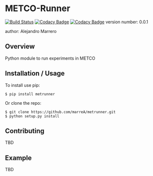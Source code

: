 METCO-Runner
===============================

[![Build Status](https://travis-ci.org/marreA/METCO-Runner.svg?branch=master)](https://travis-ci.org/marreA/METCO-Runner)
[![Codacy Badge](https://api.codacy.com/project/badge/Grade/c8329b68f8f9411ca090cbb5e3eca428)](https://www.codacy.com/app/marreA/METCO-Runner?utm_source=github.com&amp;utm_medium=referral&amp;utm_content=marreA/METCO-Runner&amp;utm_campaign=Badge_Grade)
[![Codacy Badge](https://api.codacy.com/project/badge/Coverage/c8329b68f8f9411ca090cbb5e3eca428)](https://www.codacy.com/app/marreA/METCO-Runner?utm_source=github.com&utm_medium=referral&utm_content=marreA/METCO-Runner&utm_campaign=Badge_Coverage)
version number: 0.0.1

author: Alejandro Marrero

Overview
--------

Python module to run experiments in METCO

Installation / Usage
--------------------

To install use pip:

    $ pip install metrunner


Or clone the repo:

    $ git clone https://github.com/marreA/metrunner.git
    $ python setup.py install
    
Contributing
------------

TBD

Example
-------

TBD
